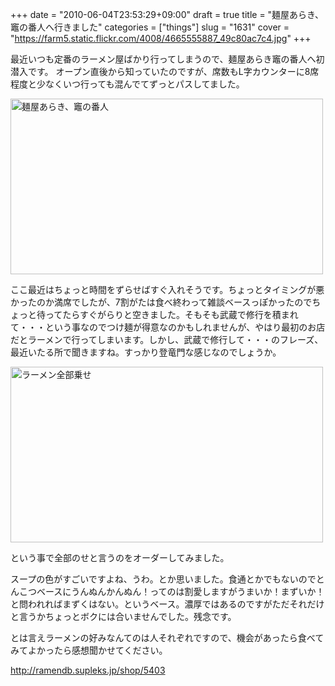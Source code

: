 +++
date = "2010-06-04T23:53:29+09:00"
draft = true
title = "麺屋あらき、竈の番人へ行きました"
categories = ["things"]
slug = "1631"
cover = "https://farm5.static.flickr.com/4008/4665555887_49c80ac7c4.jpg"
+++

最近いつも定番のラーメン屋ばかり行ってしまうので、麺屋あらき竈の番人へ初潜入です。
オープン直後から知っていたのですが、席数もL字カウンターに8席程度と少なくいつ行っても混んでてずっとパスしてました。

<a title="麺屋あらき、竈の番人 by けるる, on Flickr" href="https://www.flickr.com/photos/keruru/4666194886/"><img src="https://farm5.static.flickr.com/4006/4666194886_8c9287bc48.jpg" alt="麺屋あらき、竈の番人" width="500" height="281" /></a>

ここ最近はちょっと時間をずらせばすぐ入れそうです。ちょっとタイミングが悪かったのか満席でしたが、7割がたは食べ終わって雑談ベースっぽかったのでちょっと待ってたらすぐがらりと空きました。そもそも武蔵で修行を積まれて・・・という事なのでつけ麺が得意なのかもしれませんが、やはり最初のお店だとラーメンで行ってしまいます。しかし、武蔵で修行して・・・のフレーズ、最近いたる所で聞きますね。すっかり登竜門な感じなのでしょうか。

<a title="ラーメン全部乗せ by けるる, on Flickr" href="https://www.flickr.com/photos/keruru/4665555887/"><img src="https://farm5.static.flickr.com/4008/4665555887_49c80ac7c4.jpg" alt="ラーメン全部乗せ" width="500" height="281" /></a>

という事で全部のせと言うのをオーダーしてみました。

スープの色がすごいですよね、うわ。とか思いました。食通とかでもないのでとんこつベースにうんぬんかんぬん！ってのは割愛しますがうまいか！まずいか！と問われればまずくはない。というベース。濃厚ではあるのですがただそれだけと言うかちょっとボクには合いませんでした。残念です。

とは言えラーメンの好みなんてのは人それぞれですので、機会があったら食べてみてよかったら感想聞かせてください。

<a href="http://ramendb.supleks.jp/shop/5403">http://ramendb.supleks.jp/shop/5403</a>
